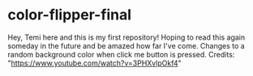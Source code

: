 # color-flipper-final
 Hey, Temi here and this is my first repository!
 Hoping to read this again someday in the future and be amazed how far I've come.
 Changes to a random background color when click me button is pressed.
 Credits: "https://www.youtube.com/watch?v=3PHXvlpOkf4" 
